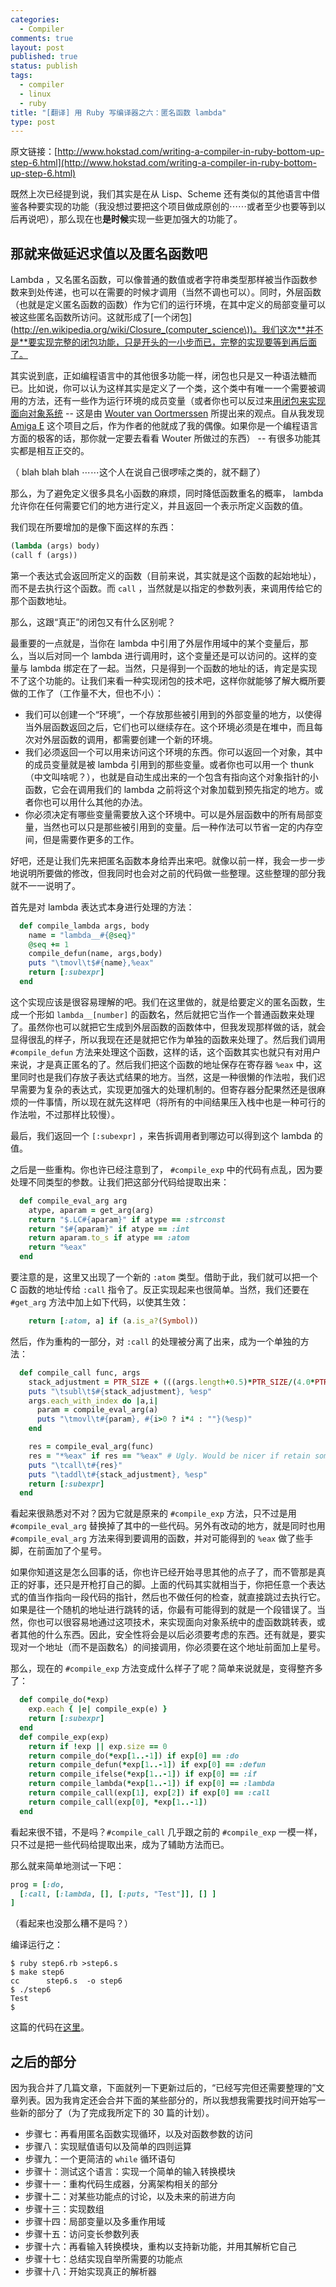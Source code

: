```yaml
---
categories:
  - Compiler
comments: true
layout: post
published: true
status: publish
tags:
  - compiler
  - linux
  - ruby
title: "[翻译] 用 Ruby 写编译器之六：匿名函数 lambda"
type: post
---
```


原文链接：[http://www.hokstad.com/writing-a-compiler-in-ruby-bottom-up-step-6.html](http://www.hokstad.com/writing-a-compiler-in-ruby-bottom-up-step-6.html)

既然上次已经提到说，我们其实是在从 Lisp、Scheme 还有类似的其他语言中借鉴各种要实现的功能（我没想过要把这个项目做成原创的⋯⋯或者至少也要等到以后再说吧），那么现在也**是时候**实现一些更加强大的功能了。

## 那就来做延迟求值以及匿名函数吧

Lambda ，又名匿名函数，可以像普通的数值或者字符串类型那样被当作函数参数来到处传递，也可以在需要的时候才调用（当然不调也可以）。同时，外层函数（也就是定义匿名函数的函数）作为它们的运行环境，在其中定义的局部变量可以被这些匿名函数所访问。这就形成了[一个闭包](http://en.wikipedia.org/wiki/Closure_(computer_science\))。我们这次**并不是**要实现完整的闭包功能，只是开头的一小步而已，完整的实现要等到再后面了。

其实说到底，正如编程语言中的其他很多功能一样，闭包也只是又一种语法糖而已。比如说，你可以认为这样其实是定义了一个类，这个类中有唯一一个需要被调用的方法，还有一些作为运行环境的成员变量（或者你也可以反过来[用闭包来实现面向对象系统](http://strlen.com/bla/index.html) -- 这是由 [Wouter van Oortmerssen](http://strlen.com/) 所提出来的观点。自从我发现 [Amiga E](http://strlen.com/e/index.html) 这个项目之后，作为作者的他就成了我的偶像。如果你是一个编程语言方面的极客的话，那你就一定要去看看 Wouter 所做过的东西） -- 有很多功能其实都是相互正交的。

（ blah blah blah ⋯⋯这个人在说自己很啰嗦之类的，就不翻了）

那么，为了避免定义很多具名小函数的麻烦，同时降低函数重名的概率， lambda 允许你在任何需要它们的地方进行定义，并且返回一个表示所定义函数的值。

我们现在所要增加的是像下面这样的东西：

``` cl
(lambda (args) body)
(call f (args))
```

第一个表达式会返回所定义的函数（目前来说，其实就是这个函数的起始地址），而不是去执行这个函数。而 `call` ，当然就是以指定的参数列表，来调用传给它的那个函数地址。

那么，这跟“真正”的闭包又有什么区别呢？

最重要的一点就是，当你在 lambda 中引用了外层作用域中的某个变量后，那么，当以后对同一个 lambda 进行调用时，这个变量还是可以访问的。这样的变量与 lambda 绑定在了一起。当然，只是得到一个函数的地址的话，肯定是实现不了这个功能的。让我们来看一种实现闭包的技术吧，这样你就能够了解大概所要做的工作了（工作量不大，但也不小）：

- 我们可以创建一个“环境”，一个存放那些被引用到的外部变量的地方，以使得当外层函数返回之后，它们也可以继续存在。这个环境必须是在堆中，而且每次对外层函数的调用，都需要创建一个新的环境。
- 我们必须返回一个可以用来访问这个环境的东西。你可以返回一个对象，其中的成员变量就是被 lambda 引用到的那些变量。或者你也可以用一个 thunk （中文叫啥呢？），也就是自动生成出来的一个包含有指向这个对象指针的小函数，它会在调用我们的 lambda 之前将这个对象加载到预先指定的地方。或者你也可以用什么其他的办法。
- 你必须决定有哪些变量需要放入这个环境中。可以是外层函数中的所有局部变量，当然也可以只是那些被引用到的变量。后一种作法可以节省一定的内存空间，但是需要作更多的工作。

好吧，还是让我们先来把匿名函数本身给弄出来吧。就像以前一样，我会一步一步地说明所要做的修改，但我同时也会对之前的代码做一些整理。这些整理的部分我就不一一说明了。

首先是对 lambda 表达式本身进行处理的方法：

``` ruby
  def compile_lambda args, body
    name = "lambda__#{@seq}"
    @seq += 1
    compile_defun(name, args,body)
    puts "\tmovl\t$#{name},%eax"
    return [:subexpr]
  end
```

这个实现应该是很容易理解的吧。我们在这里做的，就是给要定义的匿名函数，生成一个形如 `lambda__[number]` 的函数名，然后就把它当作一个普通函数来处理了。虽然你也可以就把它生成到外层函数的函数体中，但我发现那样做的话，就会显得很乱的样子，所以我现在还是就把它作为单独的函数来处理了。然后我们调用 `#compile_defun` 方法来处理这个函数，这样的话，这个函数其实也就只有对用户来说，才是真正匿名的了。然后我们把这个函数的地址保存在寄存器 `%eax` 中，这里同时也是我们存放子表达式结果的地方。当然，这是一种很懒的作法啦，我们迟早需要为复杂的表达式，实现更加强大的处理机制的。但寄存器分配果然还是很麻烦的一件事情，所以现在就先这样吧（将所有的中间结果压入栈中也是一种可行的作法啦，不过那样比较慢）。

最后，我们返回一个 `[:subexpr]` ，来告拆调用者到哪边可以得到这个 lambda 的值。

之后是一些重构。你也许已经注意到了， `#compile_exp` 中的代码有点乱，因为要处理不同类型的参数。让我们把这部分代码给提取出来：

``` ruby
  def compile_eval_arg arg
    atype, aparam = get_arg(arg)
    return "$.LC#{aparam}" if atype == :strconst
    return "$#{aparam}" if atype == :int
    return aparam.to_s if atype == :atom
    return "%eax"
  end
```

要注意的是，这里又出现了一个新的 `:atom` 类型。借助于此，我们就可以把一个 C 函数的地址传给 `:call` 指令了。反正实现起来也很简单。当然，我们还要在 `#get_arg` 方法中加上如下代码，以使其生效：

``` ruby
    return [:atom, a] if (a.is_a?(Symbol))
```

然后，作为重构的一部分，对 `:call` 的处理被分离了出来，成为一个单独的方法：

``` ruby
  def compile_call func, args
    stack_adjustment = PTR_SIZE + (((args.length+0.5)*PTR_SIZE/(4.0*PTR_SIZE)).round) * (4*PTR_SIZE)
    puts "\tsubl\t$#{stack_adjustment}, %esp"
    args.each_with_index do |a,i|
      param = compile_eval_arg(a)
      puts "\tmovl\t#{param}, #{i>0 ? i*4 : ""}(%esp)"
    end

    res = compile_eval_arg(func)
    res = "*%eax" if res == "%eax" # Ugly. Would be nicer if retain some knowledge of what res contains.
    puts "\tcall\t#{res}"
    puts "\taddl\t#{stack_adjustment}, %esp"
    return [:subexpr]
  end
```

看起来很熟悉对不对？因为它就是原来的 `#compile_exp` 方法，只不过是用 `#compile_eval_arg` 替换掉了其中的一些代码。另外有改动的地方，就是同时也用 `#compile_eval_arg` 方法来得到要调用的函数，并对可能得到的 `%eax` 做了些手脚，在前面加了个星号。

如果你知道这是怎么回事的话，你也许已经开始寻思其他的点子了，而不管那是真正的好事，还只是开枪打自己的脚。上面的代码其实就相当于，你把任意一个表达式的值当作指向一段代码的指针，然后也不做任何的检查，就直接跳过去执行它。如果是往一个随机的地址进行跳转的话，你最有可能得到的就是一个段错误了。当然，你也可以很容易地通过这项技术，来实现面向对象系统中的虚函数跳转表，或者其他的什么东西。因此，安全性将会是以后必须要考虑的东西。还有就是，要实现对一个地址（而不是函数名）的间接调用，你必须要在这个地址前面加上星号。

那么，现在的 `#compile_exp` 方法变成什么样子了呢？简单来说就是，变得整齐多了：

``` ruby
  def compile_do(*exp)
    exp.each { |e| compile_exp(e) }
    return [:subexpr]
  end
  def compile_exp(exp)
    return if !exp || exp.size == 0
    return compile_do(*exp[1..-1]) if exp[0] == :do
    return compile_defun(*exp[1..-1]) if exp[0] == :defun
    return compile_ifelse(*exp[1..-1]) if exp[0] == :if
    return compile_lambda(*exp[1..-1]) if exp[0] == :lambda
    return compile_call(exp[1], exp[2]) if exp[0] == :call
    return compile_call(exp[0], *exp[1..-1])
  end
```

看起来很不错，不是吗？`#compile_call` 几乎跟之前的 `#compile_exp` 一模一样，只不过是把一些代码给提取出来，成为了辅助方法而已。

那么就来简单地测试一下吧：

``` ruby
prog = [:do,
  [:call, [:lambda, [], [:puts, "Test"]], [] ]
]
```

（看起来也没那么糟不是吗？）

编译运行之：

``` plain
$ ruby step6.rb >step6.s
$ make step6
cc      step6.s  -o step6
$ ./step6
Test
$
```

这篇的代码在[这里](http://www.hokstad.com/static/compiler/step6.rb)。

## 之后的部分

因为我合并了几篇文章，下面就列一下更新过后的，“已经写完但还需要整理的”文章列表。因为我肯定还会合并下面的某些部分的，所以我想我需要找时间开始写一些新的部分了（为了完成我所定下的 30 篇的计划）。

- 步骤七：再看用匿名函数实现循环，以及对函数参数的访问
- 步骤八：实现赋值语句以及简单的四则运算
- 步骤九：一个更简洁的 `while` 循环语句
- 步骤十：测试这个语言：实现一个简单的输入转换模块
- 步骤十一：重构代码生成器，分离架构相关的部分
- 步骤十二：对某些功能点的讨论，以及未来的前进方向
- 步骤十三：实现数组
- 步骤十四：局部变量以及多重作用域
- 步骤十五：访问变长参数列表
- 步骤十六：再看输入转换模块，重构以支持新功能，并用其解析它自己
- 步骤十七：总结实现自举所需要的功能点
- 步骤十八：开始实现真正的解析器
